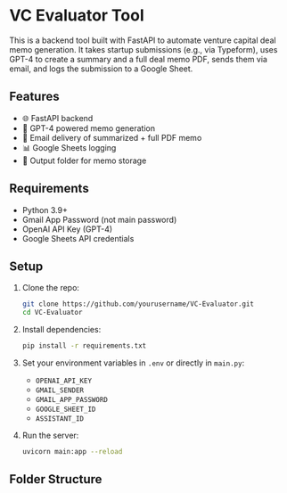 # VC Evaluator Tool

This is a backend tool built with FastAPI to automate venture capital deal memo generation. It takes startup submissions (e.g., via Typeform), uses GPT-4 to create a summary and a full deal memo PDF, sends them via email, and logs the submission to a Google Sheet.

## Features

- 🌐 FastAPI backend
- 🤖 GPT-4 powered memo generation
- 📩 Email delivery of summarized + full PDF memo
- 📊 Google Sheets logging
- 📁 Output folder for memo storage

## Requirements

- Python 3.9+
- Gmail App Password (not main password)
- OpenAI API Key (GPT-4)
- Google Sheets API credentials

## Setup

1. Clone the repo:
    ```bash
    git clone https://github.com/yourusername/VC-Evaluator.git
    cd VC-Evaluator
    ```

2. Install dependencies:
    ```bash
    pip install -r requirements.txt
    ```

3. Set your environment variables in `.env` or directly in `main.py`:
    - `OPENAI_API_KEY`
    - `GMAIL_SENDER`
    - `GMAIL_APP_PASSWORD`
    - `GOOGLE_SHEET_ID`
    - `ASSISTANT_ID`

4. Run the server:
    ```bash
    uvicorn main:app --reload
    ```

## Folder Structure

